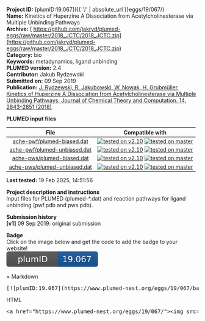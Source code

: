 **Project ID:** [plumID:19.067]({{ '/' | absolute_url }}eggs/19/067/)  
**Name:**  Kinetics of Huperzine A Dissociation from Acetylcholinesterase via Multiple Unbinding Pathways  
**Archive:** [ https://github.com/jakryd/plumed-eggs/raw/master/2018_JCTC/2018_JCTC.zip](https://github.com/jakryd/plumed-eggs/raw/master/2018_JCTC/2018_JCTC.zip)  
**Category:**  bio  
**Keywords:**  metadynamics, ligand unbinding  
**PLUMED version:**  2.4  
**Contributor:**  Jakub Rydzewski  
**Submitted on:** 09 Sep 2019  
**Publication:** [J. Rydzewski, R. Jakubowski, W. Nowak, H. Grubmüller, Kinetics of Huperzine A Dissociation from Acetylcholinesterase via Multiple Unbinding Pathways. Journal of Chemical Theory and Computation. 14, 2843–2851 (2018)](http://dx.doi.org/10.1021/acs.jctc.8b00173)  
  
**PLUMED input files**  
  
| File     | Compatible with |  
|:--------:|:--------:|  
| [ache-pwf/plumed-biased.dat](./data/ache-pwf/plumed-biased.dat.md) |  [![tested on v2.10](https://img.shields.io/badge/v2.10-failed-red.svg)](data/ache-pwf/plumed-biased.dat.plumed.stderr) [![tested on master](https://img.shields.io/badge/master-failed-red.svg)](data/ache-pwf/plumed-biased.dat.plumed_master.stderr) |  
| [ache-pwf/plumed-unbiased.dat](./data/ache-pwf/plumed-unbiased.dat.md) |  [![tested on v2.10](https://img.shields.io/badge/v2.10-passing-green.svg)](data/ache-pwf/plumed-unbiased.dat.plumed.stderr) [![tested on master](https://img.shields.io/badge/master-passing-green.svg)](data/ache-pwf/plumed-unbiased.dat.plumed_master.stderr) |  
| [ache-pws/plumed-biased.dat](./data/ache-pws/plumed-biased.dat.md) |  [![tested on v2.10](https://img.shields.io/badge/v2.10-failed-red.svg)](data/ache-pws/plumed-biased.dat.plumed.stderr) [![tested on master](https://img.shields.io/badge/master-failed-red.svg)](data/ache-pws/plumed-biased.dat.plumed_master.stderr) |  
| [ache-pws/plumed-unbiased.dat](./data/ache-pws/plumed-unbiased.dat.md) |  [![tested on v2.10](https://img.shields.io/badge/v2.10-passing-green.svg)](data/ache-pws/plumed-unbiased.dat.plumed.stderr) [![tested on master](https://img.shields.io/badge/master-passing-green.svg)](data/ache-pws/plumed-unbiased.dat.plumed_master.stderr) |  
  
**Last tested:**  19 Feb 2025, 14:51:56
  
**Project description and instructions**  
Input files for PLUMED (plumed-*.dat) and reaction pathways for ligand unbinding (pwf.pdb and pws.pdb).

  
**Submission history**  
**[v1]** 09 Sep 2019: original submission  
  
**Badge**  
Click on the image below and get the code to add the badge to your website!  
<img src="./badge.svg" alt="plumeDnest:19.067" id="myBtn" class="badge">
<div id="myModal" class="modal">
  <div class="modal-content">
    <span class="close">&times;</span>
    Markdown<pre>[![plumID:19.067](https://www.plumed-nest.org/eggs/19/067/badge.svg)](https://www.plumed-nest.org/eggs/19/067/)</pre>
    HTML<pre>&lt;a href="https://www.plumed-nest.org/eggs/19/067/"&gt;&lt;img src="https://www.plumed-nest.org/eggs/19/067/badge.svg" alt="plumID:19.067"&gt;&lt;/a&gt;</pre>
  </div>
</div>
